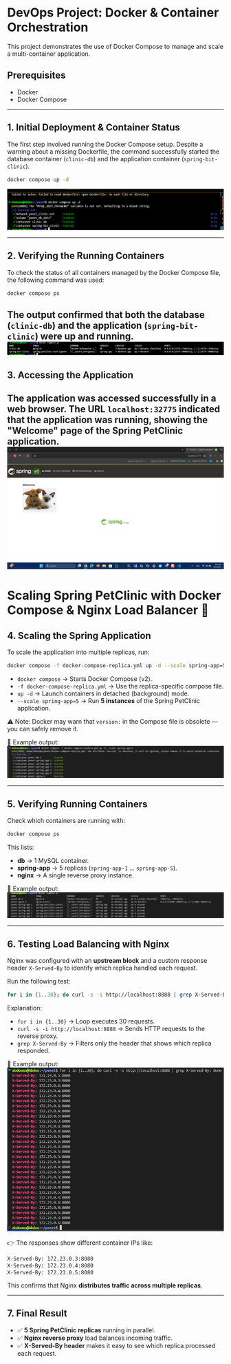 # DevOps Project: Docker & Container Orchestration

This project demonstrates the use of Docker Compose to manage and scale a multi-container application.

## Prerequisites
- Docker  
- Docker Compose  

---

## 1. Initial Deployment & Container Status
The first step involved running the Docker Compose setup. Despite a warning about a missing Dockerfile, the command successfully started the database container (`clinic-db`) and the application container (`spring-bit-clinic`).

```bash
docker compose up -d
```
![1](1.png)

---

## 2. Verifying the Running Containers
To check the status of all containers managed by the Docker Compose file, the following command was used:

```bash
docker compose ps
```

The output confirmed that both the database (`clinic-db`) and the application (`spring-bit-clinic`) were up and running.
![2](2.png)
---

## 3. Accessing the Application
The application was accessed successfully in a web browser. The URL `localhost:32775` indicated that the application was running, showing the "Welcome" page of the Spring PetClinic application.
![3](3.png)
---

# Scaling Spring PetClinic with Docker Compose & Nginx Load Balancer 🐳

## 4. Scaling the Spring Application

To scale the application into multiple replicas, run:

```bash
docker compose -f docker-compose-replica.yml up -d --scale spring-app=5
```

* `docker compose` → Starts Docker Compose (v2).
* `-f docker-compose-replica.yml` → Use the replica-specific compose file.
* `up -d` → Launch containers in detached (background) mode.
* `--scale spring-app=5` → Run **5 instances** of the Spring PetClinic application.

⚠️ Note: Docker may warn that `version:` in the Compose file is obsolete — you can safely remove it.

📸 Example output:
![scale](scale.png)

---

## 5. Verifying Running Containers

Check which containers are running with:

```bash
docker compose ps
```

This lists:

* **db** → 1 MySQL container.
* **spring-app** → 5 replicas (`spring-app-1` … `spring-app-5`).
* **nginx** → A single reverse proxy instance.

📸 Example output:
![ps](ps.png)

---

## 6. Testing Load Balancing with Nginx

Nginx was configured with an **upstream block** and a custom response header `X-Served-By` to identify which replica handled each request.

Run the following test:

```bash
for i in {1..30}; do curl -s -i http://localhost:8888 | grep X-Served-By; done
```

Explanation:

* `for i in {1..30}` → Loop executes 30 requests.
* `curl -s -i http://localhost:8888` → Sends HTTP requests to the reverse proxy.
* `grep X-Served-By` → Filters only the header that shows which replica responded.

📸 Example output:
![curl-loop](for.png)

👉 The responses show different container IPs like:

```
X-Served-By: 172.23.0.3:8080
X-Served-By: 172.23.0.4:8080
X-Served-By: 172.23.0.5:8080
```

This confirms that Nginx **distributes traffic across multiple replicas**.

---

## 7. Final Result

* ✅ **5 Spring PetClinic replicas** running in parallel.
* ✅ **Nginx reverse proxy** load balances incoming traffic.
* ✅ **X-Served-By header** makes it easy to see which replica processed each request.

